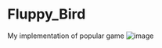 # Fluppy_Bird
My implementation of popular game
![image](https://user-images.githubusercontent.com/58792734/146575536-45cc216b-33ee-471f-a123-e024b9f20d41.png)
